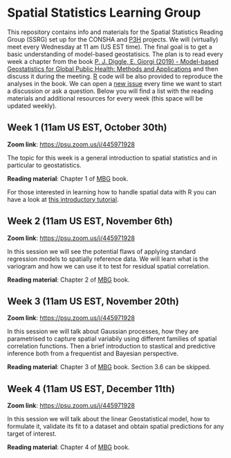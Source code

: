 # Spatial Statistics Learning Group
This repository contains info and materials for the Spatial Statistics Reading Group (SSRG) set up for the CONSHA and [P3H](https://impact.psu.edu/story/forecasting-infectious-diseases#start) projects. We will (virtually) meet every Wednesday at 11 am (US EST time). The final goal is to get a basic understanding of model-based geostatisics. The plan is to read every week a chapter from the book [P. J. Diggle, E. Giorgi (2019) - Model-based Geostatistics for Global Public Health: Methods and Applications](https://www.crcpress.com/Model-based-Geostatistics-for-Global-Public-Health-Methods-and-Applications/Diggle-Giorgi/p/book/9781138732353) and then discuss it during the meeting. [R](https://www.r-project.org/) code will be also provided to reproduce the analyses in the book. We can open a [new issue](https://github.com/claudiofronterre/spatstatReading/issues) every time we want to start a discussion or ask a question. Below you will find a list with the reading materials and additional resources for every week (this space will be updated weekly). 

## Week 1 (11am US EST, October 30th)

**Zoom link**: https://psu.zoom.us/j/445971928

The topic for this week is a general introduction to spatial statistics and in particular to geostatistics.

**Reading material**: Chapter 1 of [MBG](https://www.crcpress.com/Model-based-Geostatistics-for-Global-Public-Health-Methods-and-Applications/Diggle-Giorgi/p/book/9781138732353) book.

For those interested in learning how to handle spatial data with R you can have a look at [this introductory tutorial](https://github.com/claudiofronterre/spatstatReading/blob/master/resources/week1/spatial_handouts.pdf).

## Week 2 (11am US EST, November 6th)

**Zoom link**: https://psu.zoom.us/j/445971928

In this session we will see the potential flaws of applying standard regression models to spatially reference data. We will learn what is the variogram and how we can use it to test for residual spatial correlation. 

**Reading material**: Chapter 2 of [MBG](https://www.crcpress.com/Model-based-Geostatistics-for-Global-Public-Health-Methods-and-Applications/Diggle-Giorgi/p/book/9781138732353) book.

## Week 3 (11am US EST, November 20th)

**Zoom link**: https://psu.zoom.us/j/445971928

In this session we will talk about Gaussian processes, how they are parametrised to capture spatial variabily using different families of spatial correlation functions. Then a brief introduction to stastical and predictive inference both from a frequentist and Bayesian perspective.

**Reading material**: Chapter 3 of [MBG](https://www.crcpress.com/Model-based-Geostatistics-for-Global-Public-Health-Methods-and-Applications/Diggle-Giorgi/p/book/9781138732353) book. Section 3.6 can be skipped.

## Week 4 (11am US EST, December 11th)

**Zoom link**: https://psu.zoom.us/j/445971928

In this session we will talk about the linear Geostatistical model, how to formulate it, validate its fit to a dataset and obtain spatial predictions for any target of interest.

**Reading material**: Chapter 4 of [MBG](https://www.crcpress.com/Model-based-Geostatistics-for-Global-Public-Health-Methods-and-Applications/Diggle-Giorgi/p/book/9781138732353) book. 